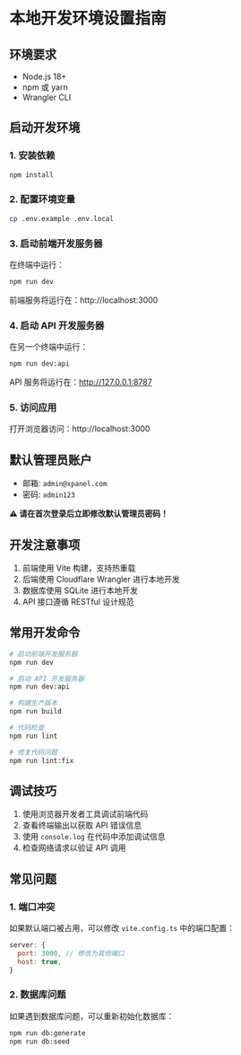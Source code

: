 # 本地开发环境设置指南

## 环境要求

- Node.js 18+
- npm 或 yarn
- Wrangler CLI

## 启动开发环境

### 1. 安装依赖

```bash
npm install
```

### 2. 配置环境变量

```bash
cp .env.example .env.local
```

### 3. 启动前端开发服务器

在终端中运行：

```bash
npm run dev
```

前端服务将运行在：http://localhost:3000

### 4. 启动 API 开发服务器

在另一个终端中运行：

```bash
npm run dev:api
```

API 服务将运行在：http://127.0.0.1:8787

### 5. 访问应用

打开浏览器访问：http://localhost:3000

## 默认管理员账户

- 邮箱: `admin@xpanel.com`
- 密码: `admin123`

**⚠️ 请在首次登录后立即修改默认管理员密码！**

## 开发注意事项

1. 前端使用 Vite 构建，支持热重载
2. 后端使用 Cloudflare Wrangler 进行本地开发
3. 数据库使用 SQLite 进行本地开发
4. API 接口遵循 RESTful 设计规范

## 常用开发命令

```bash
# 启动前端开发服务器
npm run dev

# 启动 API 开发服务器
npm run dev:api

# 构建生产版本
npm run build

# 代码检查
npm run lint

# 修复代码问题
npm run lint:fix
```

## 调试技巧

1. 使用浏览器开发者工具调试前端代码
2. 查看终端输出以获取 API 错误信息
3. 使用 `console.log` 在代码中添加调试信息
4. 检查网络请求以验证 API 调用

## 常见问题

### 1. 端口冲突

如果默认端口被占用，可以修改 `vite.config.ts` 中的端口配置：

```javascript
server: {
  port: 3000, // 修改为其他端口
  host: true,
}
```

### 2. 数据库问题

如果遇到数据库问题，可以重新初始化数据库：

```bash
npm run db:generate
npm run db:seed
```
